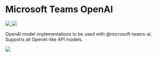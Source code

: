 # Microsoft Teams OpenAI

<p>
    <a href="https://www.npmjs.com/package/@microsoft/teams.api" target="_blank">
        <img src="https://img.shields.io/pypi/v/microsoft-teams-openai" />
    </a>
    <a href="https://www.npmjs.com/package/@microsoft/teams.api" target="_blank">
        <img src="https://img.shields.io/pypi/dw/microsoft-teams-openai" />
    </a>
</p>

OpenAI model implementations to be used with @microsoft-teams-ai. Supports all OpenAI-like API models.

<a href="https://microsoft.github.io/teams-ai" target="_blank">
    <img src="https://img.shields.io/badge/📖 Getting Started-blue?style=for-the-badge" />
</a>